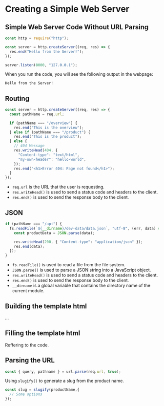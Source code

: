 # Creating a Simple Web Server

## Simple Web Server Code Without URL Parsing

```javascript
const http = require("http");

const server = http.createServer((req, res) => {
  res.end("Hello from the Server!");
});

server.listen(8000, "127.0.0.1");
```

When you run the code, you will see the following output in the webpage:

```bash
Hello from the Server!
```

## Routing

```javascript
const server = http.createServer((req, res) => {
  const pathName = req.url;

  if (pathName === "/overview") {
    res.end("This is the overview");
  } else if (pathName === "/product") {
    res.end("This is the product");
  } else {
    // 404 Message
    res.writeHead(404, {
      "Content-type": "text/html",
      "my-own-header": "hello-world",
    });
    res.end("<h1>Error 404: Page not found</h1>");
  }
});
```

- `req.url` is the URL that the user is requesting.
- `res.writeHead()` is used to send a status code and headers to the client.
- `res.end()` is used to send the response body to the client.

## JSON

```javascript
if (pathName === "/api") {
  fs.readFile(`${__dirname}/dev-data/data.json`, "utf-8", (err, data) => {
    const productData = JSON.parse(data);

    res.writeHead(200, { "Content-type": "application/json" });
    res.end(data);
  });
}
```

- `fs.readFile()` is used to read a file from the file system.
- `JSON.parse()` is used to parse a JSON string into a JavaScript object.
- `res.writeHead()` is used to send a status code and headers to the client.
- `res.end()` is used to send the response body to the client.
- `__dirname` is a global variable that contains the directory name of the current module.

## Building the template html

...

## Filling the template html

Reffering to the code.

## Parsing the URL

```javascript
const { query, pathname } = url.parse(req.url, true);
```

Using `slugify()` to generate a slug from the product name.

```javascript
const slug = slugify(productName,{
  // Some options
});
```


